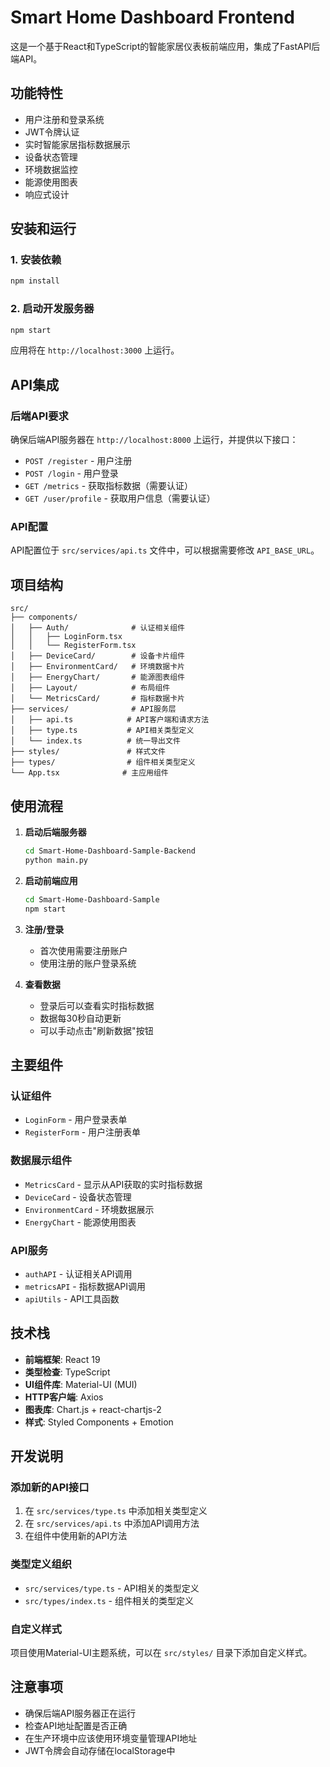 # Smart Home Dashboard Frontend

这是一个基于React和TypeScript的智能家居仪表板前端应用，集成了FastAPI后端API。

## 功能特性

- 用户注册和登录系统
- JWT令牌认证
- 实时智能家居指标数据展示
- 设备状态管理
- 环境数据监控
- 能源使用图表
- 响应式设计

## 安装和运行

### 1. 安装依赖

```bash
npm install
```

### 2. 启动开发服务器

```bash
npm start
```

应用将在 `http://localhost:3000` 上运行。

## API集成

### 后端API要求

确保后端API服务器在 `http://localhost:8000` 上运行，并提供以下接口：

- `POST /register` - 用户注册
- `POST /login` - 用户登录
- `GET /metrics` - 获取指标数据（需要认证）
- `GET /user/profile` - 获取用户信息（需要认证）

### API配置

API配置位于 `src/services/api.ts` 文件中，可以根据需要修改 `API_BASE_URL`。

## 项目结构

```
src/
├── components/
│   ├── Auth/              # 认证相关组件
│   │   ├── LoginForm.tsx
│   │   └── RegisterForm.tsx
│   ├── DeviceCard/        # 设备卡片组件
│   ├── EnvironmentCard/   # 环境数据卡片
│   ├── EnergyChart/       # 能源图表组件
│   ├── Layout/            # 布局组件
│   └── MetricsCard/       # 指标数据卡片
├── services/              # API服务层
│   ├── api.ts            # API客户端和请求方法
│   ├── type.ts           # API相关类型定义
│   └── index.ts          # 统一导出文件
├── styles/               # 样式文件
├── types/                # 组件相关类型定义
└── App.tsx              # 主应用组件
```

## 使用流程

1. **启动后端服务器**
   ```bash
   cd Smart-Home-Dashboard-Sample-Backend
   python main.py
   ```

2. **启动前端应用**
   ```bash
   cd Smart-Home-Dashboard-Sample
   npm start
   ```

3. **注册/登录**
   - 首次使用需要注册账户
   - 使用注册的账户登录系统

4. **查看数据**
   - 登录后可以查看实时指标数据
   - 数据每30秒自动更新
   - 可以手动点击"刷新数据"按钮

## 主要组件

### 认证组件
- `LoginForm` - 用户登录表单
- `RegisterForm` - 用户注册表单

### 数据展示组件
- `MetricsCard` - 显示从API获取的实时指标数据
- `DeviceCard` - 设备状态管理
- `EnvironmentCard` - 环境数据展示
- `EnergyChart` - 能源使用图表

### API服务
- `authAPI` - 认证相关API调用
- `metricsAPI` - 指标数据API调用
- `apiUtils` - API工具函数

## 技术栈

- **前端框架**: React 19
- **类型检查**: TypeScript
- **UI组件库**: Material-UI (MUI)
- **HTTP客户端**: Axios
- **图表库**: Chart.js + react-chartjs-2
- **样式**: Styled Components + Emotion

## 开发说明

### 添加新的API接口

1. 在 `src/services/type.ts` 中添加相关类型定义
2. 在 `src/services/api.ts` 中添加API调用方法
3. 在组件中使用新的API方法

### 类型定义组织

- `src/services/type.ts` - API相关的类型定义
- `src/types/index.ts` - 组件相关的类型定义

### 自定义样式

项目使用Material-UI主题系统，可以在 `src/styles/` 目录下添加自定义样式。

## 注意事项

- 确保后端API服务器正在运行
- 检查API地址配置是否正确
- 在生产环境中应该使用环境变量管理API地址
- JWT令牌会自动存储在localStorage中
